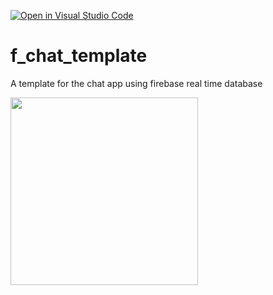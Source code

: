 [![Open in Visual Studio Code](https://classroom.github.com/assets/open-in-vscode-c66648af7eb3fe8bc4f294546bfd86ef473780cde1dea487d3c4ff354943c9ae.svg)](https://classroom.github.com/online_ide?assignment_repo_id=7668813&assignment_repo_type=AssignmentRepo)

# f_chat_template

A template for the chat app using firebase real time database

<img src="preview.gif" width="300">
